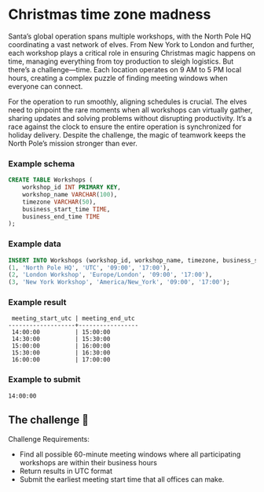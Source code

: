 # Christmas time zone madness

Santa’s global operation spans multiple workshops, with the North Pole HQ coordinating a vast network of elves. From New York to London and further, each workshop plays a critical role in ensuring Christmas magic happens on time, managing everything from toy production to sleigh logistics. But there’s a challenge—time. Each location operates on 9 AM to 5 PM local hours, creating a complex puzzle of finding meeting windows when everyone can connect.

For the operation to run smoothly, aligning schedules is crucial. The elves need to pinpoint the rare moments when all workshops can virtually gather, sharing updates and solving problems without disrupting productivity. It’s a race against the clock to ensure the entire operation is synchronized for holiday delivery. Despite the challenge, the magic of teamwork keeps the North Pole’s mission stronger than ever.

### Example schema

```sql
CREATE TABLE Workshops (
    workshop_id INT PRIMARY KEY,
    workshop_name VARCHAR(100),
    timezone VARCHAR(50),
    business_start_time TIME,
    business_end_time TIME
);
```

### Example data

```sql
INSERT INTO Workshops (workshop_id, workshop_name, timezone, business_start_time, business_end_time) VALUES
(1, 'North Pole HQ', 'UTC', '09:00', '17:00'),
(2, 'London Workshop', 'Europe/London', '09:00', '17:00'),
(3, 'New York Workshop', 'America/New_York', '09:00', '17:00');
```

### Example result

```
 meeting_start_utc | meeting_end_utc 
-------------------+-----------------
 14:00:00          | 15:00:00
 14:30:00          | 15:30:00
 15:00:00          | 16:00:00
 15:30:00          | 16:30:00
 16:00:00          | 17:00:00
```

### Example to submit

```
14:00:00
```

## The challenge 🎁

Challenge Requirements:

* Find all possible 60-minute meeting windows where all participating workshops are within their business hours
* Return results in UTC format
* Submit the earliest meeting start time that all offices can make.
